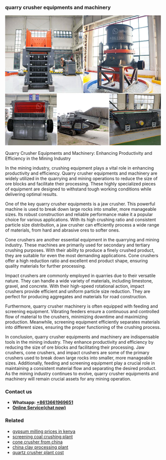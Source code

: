 <h3>quarry crusher equipments and machinery</h3><img src='1706754039.jpg' alt=''><p>Quarry Crusher Equipments and Machinery: Enhancing Productivity and Efficiency in the Mining Industry</p><p>In the mining industry, crushing equipment plays a vital role in enhancing productivity and efficiency. Quarry crusher equipments and machinery are widely utilized in the quarrying and mining operations to reduce the size of ore blocks and facilitate their processing. These highly specialized pieces of equipment are designed to withstand tough working conditions while delivering optimal results.</p><p>One of the key quarry crusher equipments is a jaw crusher. This powerful machine is used to break down large rocks into smaller, more manageable sizes. Its robust construction and reliable performance make it a popular choice for various applications. With its high crushing ratio and consistent particle size distribution, a jaw crusher can efficiently process a wide range of materials, from hard and abrasive ores to softer ones.</p><p>Cone crushers are another essential equipment in the quarrying and mining industry. These machines are primarily used for secondary and tertiary crushing purposes. With their ability to produce a finely crushed product, they are suitable for even the most demanding applications. Cone crushers offer a high reduction ratio and excellent end product shape, ensuring quality materials for further processing.</p><p>Impact crushers are commonly employed in quarries due to their versatile nature. They can handle a wide variety of materials, including limestone, gravel, and concrete. With their high-speed rotational action, impact crushers provide efficient and uniform particle size reduction. They are perfect for producing aggregates and materials for road construction.</p><p>Furthermore, quarry crusher machinery is often equipped with feeding and screening equipment. Vibrating feeders ensure a continuous and controlled flow of material to the crushers, minimizing downtime and maximizing production. Meanwhile, screening equipment efficiently separates materials into different sizes, ensuring the proper functioning of the crushing process.</p><p>In conclusion, quarry crusher equipments and machinery are indispensable tools in the mining industry. They enhance productivity and efficiency by reducing the size of ore blocks and facilitating their processing. Jaw crushers, cone crushers, and impact crushers are some of the primary crushers used to break down large rocks into smaller, more manageable sizes. Additionally, feeding and screening equipment play a crucial role in maintaining a consistent material flow and separating the desired product. As the mining industry continues to evolve, quarry crusher equipments and machinery will remain crucial assets for any mining operation.</p><h3>Contact us</h3><ul><li><strong>Whatsapp:&nbsp;<a href="https://wa.me/8613661969651">+8613661969651</a></strong></li><li><a href="https://swt.shibang-china.com/?git&amp;zhl&amp;quarry crusher equipments and machinery"><strong>Online Service(chat now)</strong></a></li></ul><h3>Related</h3><ul><li><a href='gypsum milling prices in kenya.md'>gypsum milling prices in kenya</a></li><li><a href='screening coal crushing plant.md'>screening coal crushing plant</a></li><li><a href='cone crusher from china.md'>cone crusher from china</a></li><li><a href='china clay processing plant.md'>china clay processing plant</a></li><li><a href='quartz crusher plant cost.md'>quartz crusher plant cost</a></li></ul>